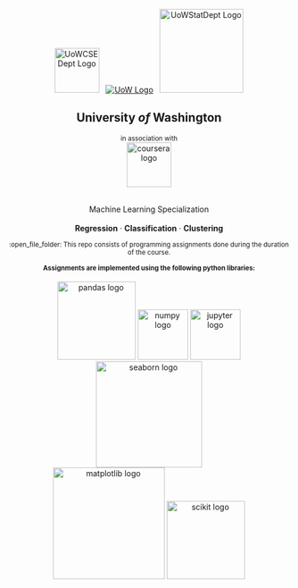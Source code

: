<p align="center">
 <a href="#"><img src='https://i.imgur.com/sSu280D.png' alt='UoWCSEDept Logo' width=80></a>
 &nbsp;
 <a href="#"><img src='https://i.imgur.com/SP72GJm.png' alt='UoW Logo'></a>
 &nbsp;
 <a href="#"><img src='https://i.imgur.com/2AWkFuL.png' alt='UoWStatDept Logo' width=150></a>
 <h2 align="center">University <i>of</i> Washington</h2>
 <div align='center'>
  <sub>in association with</sub>
  <br/>
  <a href="#"><img src='https://i.imgur.com/jTAC0TH.png' alt='coursera logo' width=80></a>
 </div>
 <br/>
 <p align="center">
  Machine Learning Specialization
  <br/>
  <br/>
  <b>Regression</b>
  ·
  <b>Classification</b>
  ·
  <b>Clustering</b>
 </p>
</p>

<div align="center" color='blue'>
  <sub>:open_file_folder: This repo consists of programming assignments done during the duration of the course.</sub> 
</div>

<p align="center">
 <sub><b>Assignments are implemented using the following python libraries:</b></sub>
 <br/>
 <br/>
 <a href="#"><img src='https://i.imgur.com/xmvNe9e.png' alt='pandas logo' width=140></a>
 <a href="#"><img src='https://i.imgur.com/9DY9iyw.png' alt='numpy logo' width=90></a>
 <a href="#"><img src='https://i.imgur.com/drYLGp6.png' alt='jupyter logo' width=90></a>
 <a href="#"><img src='https://i.imgur.com/ONumgkP.png' alt='seaborn logo' width=190></a>
 <br/>
 <a href="#"><img src='https://i.imgur.com/74aQ7r0.png' alt='matplotlib logo' width=200></a>
 <a href="#"><img src='https://i.imgur.com/jZado68.png' alt='scikit logo' width=140></a>
</p>
